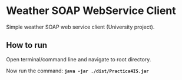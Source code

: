 Weather SOAP WebService Client
==============================
Simple weather SOAP web service client (University project).

## How to run
Open terminal/command line and navigate to root directory.

Now run the command: __`java -jar ./dist/Practica4IS.jar`__
